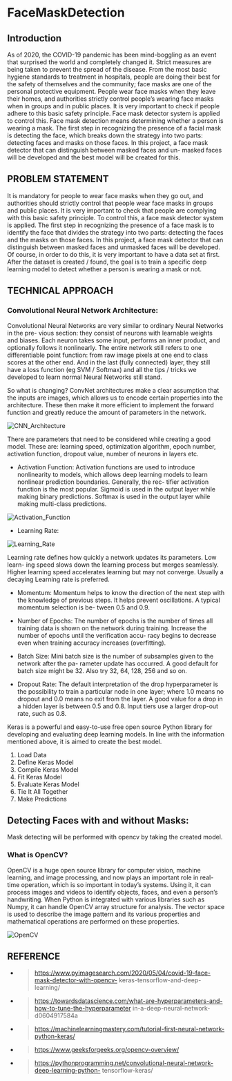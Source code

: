 # FaceMaskDetection

## Introduction
As of 2020, the COVID-19 pandemic has been mind-boggling as an event that surprised the world and completely changed it. Strict measures are being taken to prevent the spread of the disease. From the most basic hygiene standards to treatment in hospitals, people are doing their best for the safety of themselves and the community; face masks are one of the personal protective equipment. People wear face masks when they leave their homes, and authorities strictly control people’s wearing face masks when in groups and in public places. It is very important to check if people adhere to this basic safety principle. Face mask detector system is applied to control this. Face mask detection means determining whether a person is wearing a mask. The first step in recognizing the presence of a facial mask is detecting the face, which breaks down the strategy into two parts: detecting faces and masks on those faces.
In this project, a face mask detector that can distinguish between masked faces and un- masked faces will be developed and the best model will be created for this.

## PROBLEM STATEMENT
It is mandatory for people to wear face masks when they go out, and authorities should strictly control that people wear face masks in groups and public places. It is very important to check that people are complying with this basic safety principle. To control this, a face mask detector system is applied. The first step in recognizing the presence of a face mask is to identify the face that divides the strategy into two parts: detecting the faces and the masks on those faces.
In this project, a face mask detector that can distinguish between masked faces and unmasked faces will be developed.
Of course, in order to do this, it is very important to have a data set at first. After the dataset is created / found, the goal is to train a specific deep learning model to detect whether a person is wearing a mask or not.

## TECHNICAL APPROACH
### Convolutional Neural Network Architecture:
Convolutional Neural Networks are very similar to ordinary Neural Networks in the pre- vious section: they consist of neurons with learnable weights and biases. Each neuron takes some input, performs an inner product, and optionally follows it nonlinearly. The entire network still refers to one differentiable point function: from raw image pixels at one end to class scores at the other end. And in the last (fully connected) layer, they still have a loss function (eg SVM / Softmax) and all the tips / tricks we developed to learn normal Neural Networks still stand.

So what is changing? ConvNet architectures make a clear assumption that the inputs are images, which allows us to encode certain properties into the architecture. These then make it more efficient to implement the forward function and greatly reduce the amount of parameters in the network.

![CNN_Architecture](https://miro.medium.com/max/1462/1*tC3At10vx1SHqC88jUfNZA.png)

There are parameters that need to be considered while creating a good model. These are: learning speed, optimization algorithm, epoch number, activation function, dropout value, number of neurons in layers etc.

* Activation Function:
Activation functions are used to introduce nonlinearity to models, which allows deep learning models to learn nonlinear prediction boundaries. Generally, the rec- tifier activation function is the most popular. Sigmoid is used in the output layer while making binary predictions. Softmax is used in the output layer while making multi-class predictions.

![Activation_Function](https://miro.medium.com/max/1452/1*XxxiA0jJvPrHEJHD4z893g.png)

* Learning Rate:

![Learning_Rate](https://www.jeremyjordan.me/content/images/2018/02/Screen-Shot-2018-02-24-at-11.47.09-AM.png)

Learning rate defines how quickly a network updates its parameters. Low learn- ing speed slows down the learning process but merges seamlessly. Higher learning speed accelerates learning but may not converge. Usually a decaying Learning rate is preferred.

* Momentum:
Momentum helps to know the direction of the next step with the knowledge of previous steps. It helps prevent oscillations. A typical momentum selection is be- tween 0.5 and 0.9.

* Number of Epochs:
The number of epochs is the number of times all training data is shown on the network during training. Increase the number of epochs until the verification accu- racy begins to decrease even when training accuracy increases (overfitting).

* Batch Size:
Mini batch size is the number of subsamples given to the network after the pa- rameter update has occurred. A good default for batch size might be 32. Also try 32, 64, 128, 256 and so on.

* Dropout Rate:
The default interpretation of the drop hyperparameter is the possibility to train a particular node in one layer; where 1.0 means no dropout and 0.0 means no exit from the layer. A good value for a drop in a hidden layer is between 0.5 and 0.8. Input tiers use a larger drop-out rate, such as 0.8.

Keras is a powerful and easy-to-use free open source Python library for developing and evaluating deep learning models.
In line with the information mentioned above, it is aimed to create the best model.

1. Load Data
2. Define Keras Model 
3. Compile Keras Model 
4. Fit Keras Model
5. Evaluate Keras Model 
6. Tie It All Together
7. Make Predictions

## Detecting Faces with and without Masks:
Mask detecting will be performed with opencv by taking the created model.

### What is OpenCV?
OpenCV is a huge open source library for computer vision, machine learning, and image processing, and now plays an important role in real-time operation, which is so important in today’s systems. Using it, it can process images and videos to identify objects, faces, and even a person’s handwriting. When Python is integrated with various libraries such as Numpy, it can handle OpenCV array structure for analysis. The vector space is used to describe the image pattern and its various properties and mathematical operations are performed on these properties.

![OpenCV](https://ars.els-cdn.com/content/image/1-s2.0-S2214785320405826-gr6.jpg)

## REFERENCE

* > https://www.pyimagesearch.com/2020/05/04/covid-19-face-mask-detector-with-opencv- keras-tensorflow-and-deep-learning/
* > https://towardsdatascience.com/what-are-hyperparameters-and-how-to-tune-the-hyperparameter in-a-deep-neural-network-d0604917584a
* > https://machinelearningmastery.com/tutorial-first-neural-network-python-keras/
* > https://www.geeksforgeeks.org/opencv-overview/
* > https://pythonprogramming.net/convolutional-neural-network-deep-learning-python- tensorflow-keras/
